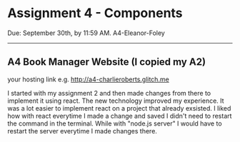 Assignment 4 - Components
===
Due: September 30th, by 11:59 AM.
A4-Eleanor-Foley

---

## A4 Book Manager Website (I copied my A2)

your hosting link e.g. http://a4-charlieroberts.glitch.me

I started with my assignment 2 and then made changes from there to implement it using react.
The new technology improved my experience. It was a lot easier to implement react on a project that already exsisted. I liked how with react everytime I made a change and saved I didn't need to restart the command in the terminal. While with "node.js server" I would have to restart the server everytime I made changes there.
